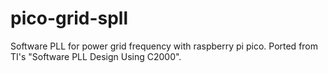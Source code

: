 # pico-grid-spll
Software PLL for power grid frequency with raspberry pi pico.
Ported from TI's "Software PLL Design Using C2000".
